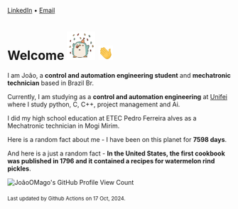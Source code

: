 [LinkedIn](https://www.linkedin.com/in/joão-pedro-gozzoli-b95641301/) &bull;
[Email](joaopedrogozzoli@gmail.com)

# Welcome <img src="happy.gif" height="64px" /> <img src="wave.gif" height="32px" />

I am João, a  **control and automation engineering student** and **mechatronic technician** based in Brazil Br.

Currently, I am studying as a **control and automation engineering** at [Unifei](https://unifei.edu.br) where I study python, C, C++, project management and Ai.

I did my high school education at ETEC Pedro Ferreira alves as a Mechatronic technician in Mogi Mirim.

Here is a random fact about me - I have been on this planet for **7598 days**.

And here is a just a random fact -  **In the United States, the first cookbook was published in 1796 and it contained a recipes for watermelon rind pickles**.

![JoãoOMago's GitHub Profile View Count](https://komarev.com/ghpvc/?username=JoaoOMago)

<sub>Last updated by Github Actions on 17 Oct, 2024.</sub>
